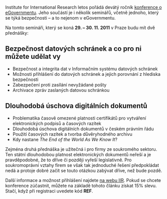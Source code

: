<!-- dcterms:identifier = aspnetcz#343 -->
<!-- dcterms:title = Pozvánka na seminář o bezpečnosti -->
<!-- dcterms:abstract = Uvnitř: kód pro slevu. Institute for International Research letos pořádá devátý ročník konference o eGovernmentu. Jeho součástí je i několik seminářů, včetně jednoho, který se týká bezpečnosti – a to nejenom v eGovernmentu. Budu tam mít dvě přednášky, tak vás zvu. -->
<!-- np9:categoryId = 6 -->
<!-- x4w:category = Akce a události -->
<!-- np9:authorId = 1 -->
<!-- np9:authorEmail = michal.valasek@altairis.cz -->
<!-- dcterms:creator = Michal Altair Valášek -->
<!-- dcterms:created = 2011-10-11T19:14:32.79+02:00 -->
<!-- dcterms:date = 2011-10-11T19:14:34+02:00 -->
<!-- x4w:pictureWidth = 150 -->
<!-- x4w:pictureHeight = 150 -->
<!-- x4w:pictureUrl = /perex-pictures/20111011-pozvanka-na-seminar-o-bezpecnosti.png -->

Institute for International Research letos pořádá devátý ročník [konference o eGovernmentu](http://www.konference.cz/akce/detail-2382-eGovernment-2011/). Jeho součástí je i několik seminářů, včetně jednoho, který se týká bezpečnosti – a to nejenom v eGovernmentu.

Na tomto semináři, který se koná **29. – 30. 11. 2011** v Praze budu mít dvě přednášky:

## Bezpečnost datových schránek a co pro ni můžete udělat vy

*   Bezpečnost a integrita dat v Informačním systému datových schránek 
*   Možnosti přihlášení do datových schránek a jejich porovnání z hlediska bezpečnosti 
*   Zabezpečení proti zasílání nevyžádané pošty 
*   Archivace zpráv zaslaných datovou schránkou 

## Dlouhodobá úschova digitálních dokumentů

*   Problematika časově omezené platnosti certifikátů pro vytváření elektronických podpisů a časových razítek 
*   Dlouhodobá úschova digitálních dokumentů v českém právním řádu 
*   Použití časových razítek a tvorba důvěryhodného archivu 
*   Kdy nastane *The End of the World As We Know It*?

Zejména druhá přednáška je užitečná i pro firmy ze soukromého sektoru. Ten státní dlouhodobou platnost elektronických dokumentů neřeší a je pravděpodobné, že to dříve či později vyřeší legislativně. Pro soukromoprávní vztahy firem se však tak jednoduché řešení předpokládat nedá a protoje dobré začít se touto otázkou zabývat dříve, než bude pozdě.

Další informace a možnost přihlášení najdete [na webu IIR](http://www.konference.cz/akce/detail-2390-Bezpecnost-v-eGovernmentu/). Pokud se chcete konference zúčastnit, můžete na základě tohoto článku získat 15% slevu. Stačí, když při registraci uvedete kód **REF**.